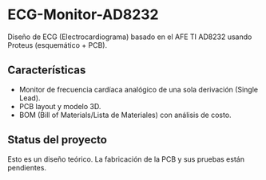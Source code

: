 # ECG-Monitor-AD8232
Diseño de ECG (Electrocardiograma) basado en el AFE TI AD8232 usando Proteus (esquemático + PCB).

## Características
- Monitor de frecuencia cardíaca analógico de una sola derivación (Single Lead).
- PCB layout y modelo 3D.
- BOM (Bill of Materials/Lista de Materiales) con análisis de costo.

## Status del proyecto
Esto es un diseño teórico. La fabricación de la PCB y sus pruebas están pendientes. 